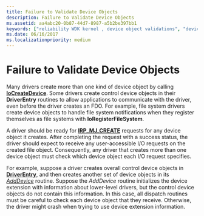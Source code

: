 ```yaml
---
title: Failure to Validate Device Objects
description: Failure to Validate Device Objects
ms.assetid: aa4abc20-0b87-44d7-8987-a5b2be397bb1
keywords: ["reliability WDK kernel , device object validations", "device objects WDK kernel , validation failures", "validation failures WDK kernel"]
ms.date: 06/16/2017
ms.localizationpriority: medium
---
```


# Failure to Validate Device Objects





Many drivers create more than one kind of device object by calling [**IoCreateDevice**](https://msdn.microsoft.com/library/windows/hardware/ff548397). Some drivers create control device objects in their **DriverEntry** routines to allow applications to communicate with the driver, even before the driver creates an FDO. For example, file system drivers create device objects to handle file system notifications when they register themselves as file systems with **IoRegisterFileSystem**.

A driver should be ready for [**IRP\_MJ\_CREATE**](https://msdn.microsoft.com/library/windows/hardware/ff550729) requests for any device object it creates. After completing the request with a success status, the driver should expect to receive any user-accessible I/O requests on the created file object. Consequently, any driver that creates more than one device object must check which device object each I/O request specifies.

For example, suppose a driver creates overall control device objects in [**DriverEntry**](https://msdn.microsoft.com/library/windows/hardware/ff544113), and then creates another set of device objects in its [*AddDevice*](https://msdn.microsoft.com/library/windows/hardware/ff540521) routine. Suppose the *AddDevice* routine initializes the device extension with information about lower-level drivers, but the control device objects do not contain this information. In this case, all dispatch routines must be careful to check each device object that they receive. Otherwise, the driver might crash when trying to use device extension information.

 

 




